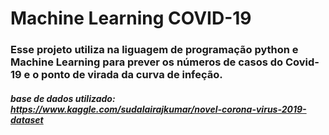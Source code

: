 
#  Machine Learning COVID-19

### Esse projeto utiliza na liguagem de programação python e Machine Learning para prever os números de casos do Covid-19 e o ponto de virada da curva de infeção. 



##### base de dados utilizado: https://www.kaggle.com/sudalairajkumar/novel-corona-virus-2019-dataset